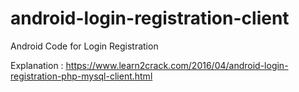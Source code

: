 # android-login-registration-client
Android Code for Login Registration

Explanation : https://www.learn2crack.com/2016/04/android-login-registration-php-mysql-client.html
